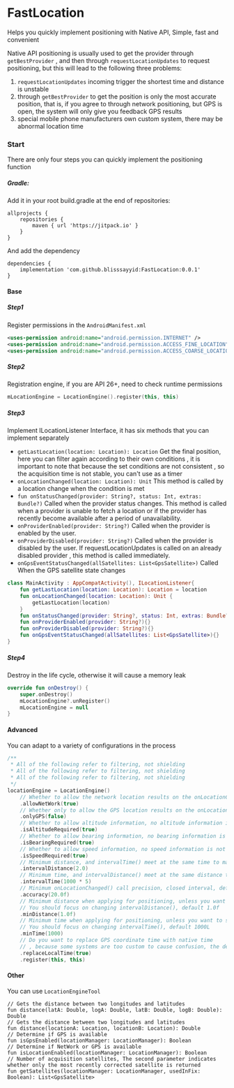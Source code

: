# FastLocation

Helps you quickly implement positioning with Native API, Simple, fast and convenient

Native API positioning is usually used to get the provider through `getBestProvider`
, and then through `requestLocationUpdates` to request positioning, but this will
lead to the following three problems:
1. `requestLocationUpdates` incoming trigger the shortest time and distance is unstable
2. through `getBestProvider` to get the position is only the most accurate position,
that is, if you agree to through network positioning, but GPS is open, the system will
only give you feedback GPS results
3. special mobile phone manufacturers own custom system, there may be abnormal location time

### Start

There are only four steps you can quickly implement the positioning function

##### Gradle:

Add it in your root build.gradle at the end of repositories:
```
allprojects {
    repositories {
        maven { url 'https://jitpack.io' }
    }
}
```
And add the dependency
```
dependencies {
    implementation 'com.github.blisssayyid:FastLocation:0.0.1'
}
```
#### Base
##### Step1
Register permissions in the `AndroidManifest.xml`

``` XML
<uses-permission android:name="android.permission.INTERNET" />
<uses-permission android:name="android.permission.ACCESS_FINE_LOCATION" />
<uses-permission android:name="android.permission.ACCESS_COARSE_LOCATION" />
```

##### Step2
Registration engine, if you are API 26+, need to check runtime permissions

``` Kotlin
mLocationEngine = LocationEngine().register(this, this)
```

##### Step3
Implement ILocationListener Interface, it has six methods that you can implement separately
* `getLastLocation(location: Location): Location`
Get the final position, here you can filter again according to their own conditions
, it is important to note that because the set conditions are not consistent
, so the acquisition time is not stable, you can't use as a timer
* `onLocationChanged(location: Location): Unit`
This method is called by a location change when the condition is met
* `fun onStatusChanged(provider: String?, status: Int, extras: Bundle?)`
Called when the provider status changes. This method is called when a provider
is unable to fetch a location or if the provider has recently become
available after a period of unavailability.
* `onProviderEnabled(provider: String?)`
Called when the provider is enabled by the user.
* `onProviderDisabled(provider: String?)`
Called when the provider is disabled by the user. If requestLocationUpdates
is called on an already disabled provider
, this method is called immediately.
* `onGpsEventStatusChanged(allSatellites: List<GpsSatellite>)`
Called When the GPS satellite state changes

``` Kotlin
class MainActivity : AppCompatActivity(), ILocationListener{
    fun getLastLocation(location: Location): Location = location
    fun onLocationChanged(location: Location): Unit {
        getLastLocation(location)
    }
    fun onStatusChanged(provider: String?, status: Int, extras: Bundle?) {}
    fun onProviderEnabled(provider: String?){}
    fun onProviderDisabled(provider: String?){}
    fun onGpsEventStatusChanged(allSatellites: List<GpsSatellite>){}
}
```

##### Step4
Destroy in the life cycle, otherwise it will cause a memory leak

``` Kotlin
override fun onDestroy() {
    super.onDestroy()
    mLocationEngine?.unRegister()
    mLocationEngine = null
}
```
#### Advanced

You can adapt to a variety of configurations in the process

``` Kotlin
/**
 * All of the following refer to filtering, not shielding
 * All of the following refer to filtering, not shielding
 * All of the following refer to filtering, not shielding
 */
locationEngine = LocationEngine()
    // Whether to allow the network location results on the onLocationChanged() callback, the default true
    .allowNetWork(true)
    // Whether only to allow the GPS location results on the onLocationChanged() callback, the default false
    .onlyGPS(false)
    // Whether to allow altitude information, no altitude information is not allowed to enter the onLocationChanged() callback, the default false
    .isAltitudeRequired(true)
    // Whether to allow bearing information, no bearing information is not allowed to enter the onLocationChanged() callback, the default false
    .isBearingRequired(true)
    // Whether to allow speed information, no speed information is not allowed to enter the onLocationChanged() callback, the default false
    .isSpeedRequired(true)
    // Minimum distance, and intervalTime() meet at the same time to make onLocationChanged() callback, the default 0.0
    .intervalDistance(2.0)
    // Minimum time, and intervalDistance() meet at the same distance to make onLocationChanged() callback, the default 0L
    .intervalTime(1000 * 5)
    // Minimum onLocationChanged() call precision, closed interval, default - 1.0f
    .accuracy(20.0f)
    // Minimum distance when applying for positioning, unless you want to save power, generally do not change
    // You should focus on changing intervalDistance(), default 1.0f
    .minDistance(1.0f)
    // Minimum time when applying for positioning, unless you want to save power, generally do not change
    // You should focus on changing intervalTime(), default 1000L
    .minTime(1000)
    // Do you want to replace GPS coordinate time with native time
    // , because some systems are too custom to cause confusion, the default is true
    .replaceLocalTime(true)
    .register(this, this)
```

#### Other

You can use `LocationEngineTool`

```
// Gets the distance between two longitudes and latitudes
fun distance(latA: Double, logA: Double, latB: Double, logB: Double): Double
// Gets the distance between two longitudes and latitudes
fun distance(locationA: Location, locationB: Location): Double
// Determine if GPS is available
fun isGpsEnabled(locationManager: LocationManager): Boolean
// Determine if NetWork or GPS is available
fun isLocationEnabled(locationManager: LocationManager): Boolean
// Number of acquisition satellites, The second parameter indicates whether only the most recently corrected satellite is returned
fun getSatellites(locationManager: LocationManager, usedInFix: Boolean): List<GpsSatellite>
```